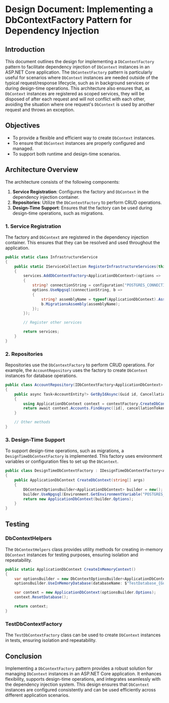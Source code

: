 # Design Document: Implementing a DbContextFactory Pattern for Dependency Injection

## Introduction

This document outlines the design for implementing a `DbContextFactory` pattern to facilitate dependency injection of `DbContext` instances in an ASP.NET Core application. The `DbContextFactory` pattern is particularly useful for scenarios where `DbContext` instances are needed outside of the typical request/response lifecycle, such as in background services or during design-time operations. This architecture also ensures that, as `DbContext` instances are registered as scoped services, they will be disposed of after each request and will not conflict with each other, avoiding the situation where one request's `DbContext` is used by another request and throws an exception.

## Objectives

- To provide a flexible and efficient way to create `DbContext` instances.
- To ensure that `DbContext` instances are properly configured and managed.
- To support both runtime and design-time scenarios.

## Architecture Overview

The architecture consists of the following components:

1. **Service Registration**: Configures the factory and `DbContext` in the dependency injection container.
2. **Repositories**: Utilize the `DbContextFactory` to perform CRUD operations.
3. **Design-Time Support**: Ensures that the factory can be used during design-time operations, such as migrations.

### 1. Service Registration

The factory and `DbContext` are registered in the dependency injection container. This ensures that they can be resolved and used throughout the application.

```csharp
public static class InfrastructureService
{
    public static IServiceCollection RegisterInfrastructureServices(this IServiceCollection services, IConfiguration configuration)
    {
        services.AddDbContextFactory<ApplicationDbContext>(options =>
        {
            string? connectionString = configuration["POSTGRES_CONNECTION_STRING"];
            options.UseNpgsql(connectionString, b =>
            {
                string? assemblyName = typeof(ApplicationDbContext).Assembly.FullName;
                b.MigrationsAssembly(assemblyName);
            });
        });

        // Register other services

        return services;
    }
}
```

### 2. Repositories

Repositories use the `DbContextFactory` to perform CRUD operations. For example, the `AccountRepository` uses the factory to create `DbContext` instances for database operations.

```csharp
public class AccountRepository(IDbContextFactory<ApplicationDbContext> contextFactory) : IAccountRepository
{
	public async Task<AccountEntity?> GetByIdAsync(Guid id, CancellationToken cancellationToken)
	{
		using ApplicationDbContext context = contextFactory.CreateDbContext();
		return await context.Accounts.FindAsync([id], cancellationToken);
	}

	// Other methods
}
```

### 3. Design-Time Support

To support design-time operations, such as migrations, a `DesignTimeDbContextFactory` is implemented. This factory uses environment variables or configuration files to set up the `DbContext`.

```csharp
public class DesignTimeDbContextFactory : IDesignTimeDbContextFactory<ApplicationDbContext>
{
	public ApplicationDbContext CreateDbContext(string[] args)
	{
		DbContextOptionsBuilder<ApplicationDbContext> builder = new();
		builder.UseNpgsql(Environment.GetEnvironmentVariable("POSTGRES_CONNECTION_STRING"));
		return new ApplicationDbContext(builder.Options);
	}
}
```

## Testing

### DbContextHelpers

The `DbContextHelpers` class provides utility methods for creating in-memory `DbContext` instances for testing purposes, ensuring isolation and repeatability.

```csharp
public static ApplicationDbContext CreateInMemoryContext()
{
    var optionsBuilder = new DbContextOptionsBuilder<ApplicationDbContext>();
    optionsBuilder.UseInMemoryDatabase(databaseName: $"TestDatabase_{Guid.NewGuid()}");

    var context = new ApplicationDbContext(optionsBuilder.Options);
    context.ResetDatabase();

    return context;
}
```

### TestDbContextFactory

The `TestDbContextFactory` class can be used to create `DbContext` instances in tests, ensuring isolation and repeatability.

## Conclusion

Implementing a `DbContextFactory` pattern provides a robust solution for managing `DbContext` instances in an ASP.NET Core application. It enhances flexibility, supports design-time operations, and integrates seamlessly with the dependency injection system. This design ensures that `DbContext` instances are configured consistently and can be used efficiently across different application scenarios.